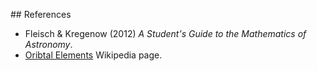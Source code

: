 

## References

- Fleisch & Kregenow (2012) _A Student's Guide to the Mathematics of Astronomy_.
- [Oribtal Elements](https://en.wikipedia.org/wiki/Orbital_elemens) Wikipedia page.

